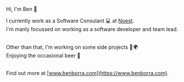 Hi, I'm Ben 👋

I currently work as a Software Consulant 💻 at [Noest](https://noest.be).<br>
I'm manly focussed on working as a software developer and team lead.<br>
 
<br>
Other than that, I'm working on some side projects 🎼🌍<br>
Enjoying the occasional beer 🍻

<br>
<br>

Find out more at [www.benborra.com](https://www.benborra.com).

<!---
benborra/benborra is a ✨ special ✨ repository because its `README.md` (this file) appears on your GitHub profile.
You can click the Preview link to take a look at your changes.
--->
